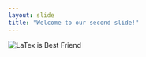 ```yaml
---
layout: slide
title: "Welcome to our second slide!"
---
```

![LaTex is Best Friend](https://i.redd.it/5fwpvt3vk2w51.jpg)
